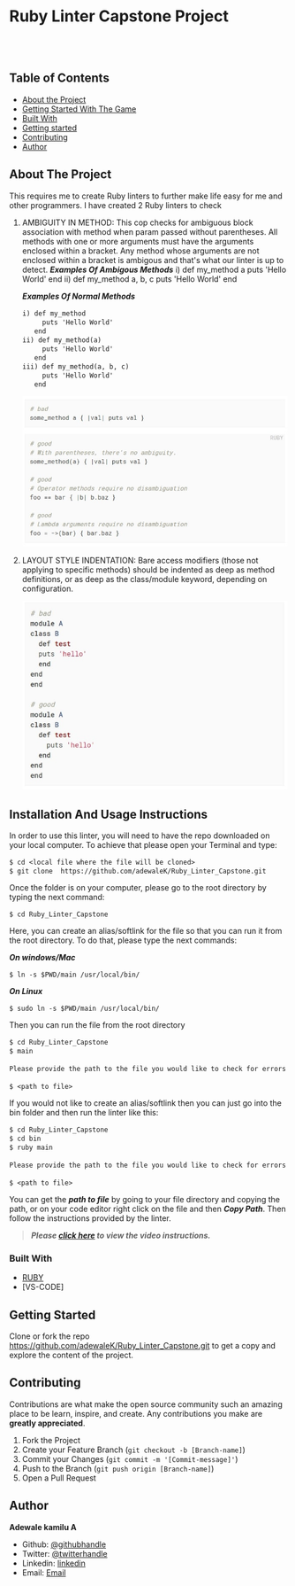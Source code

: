 # Ruby Linter Capstone Project


<br />
 
<br> 

## Table of Contents

* [About the Project](#About-The-Project)
* [Getting Started With The Game](#Installation-And-Usage-Instructions)
* [Built With](#Built-With)
* [Getting started](#Getting-Started)
* [Contributing](#contributing)
* [Author](#Author)


<!-- ABOUT THE PROJECT -->
## About The Project

This requires me to create Ruby linters to further make life easy for me and other programmers. I have created 2 Ruby linters to check

1. AMBIGUITY IN METHOD: This cop checks for ambiguous block association with method when param passed without parentheses. All methods with one or more arguments must have the arguments enclosed within a bracket. Any method whose arguments are not enclosed within a bracket is ambigous and that's what our linter is up to detect.
   *****Examples Of Ambigous Methods*****
   i) def my_method a
        puts 'Hello World'
      end
   ii) def my_method a, b, c
        puts 'Hello World'
      end
   
   *****Examples Of Normal Methods*****
   ```
   i) def my_method 
        puts 'Hello World'
      end
   ii) def my_method(a)
        puts 'Hello World'
      end
   iii) def my_method(a, b, c)
        puts 'Hello World'
      end
   ```
   ![screenshot](images/sample1a.jpg)

2. LAYOUT STYLE INDENTATION: Bare access modifiers (those not applying to specific methods) should be indented as deep as method definitions, or as deep as the class/module keyword, depending on configuration.

   ![screenshot](images/sample2a.jpg)

## Installation And Usage Instructions

In order to use this linter, you will need to have the repo downloaded on your local computer. To achieve that please open your Terminal and type:

```
$ cd <local file where the file will be cloned>
$ git clone  https://github.com/adewaleK/Ruby_Linter_Capstone.git
```

Once the folder is on your computer, please go to the root directory by typing the next command:

```
$ cd Ruby_Linter_Capstone
```

Here, you can create an alias/softlink for the file so that you can run it from the root directory. To do that, please type the next commands:

**_On windows/Mac_**

```
$ ln -s $PWD/main /usr/local/bin/

```

**_On Linux_**

```
$ sudo ln -s $PWD/main /usr/local/bin/
```

Then you can run the file from the root directory

```
$ cd Ruby_Linter_Capstone
$ main

Please provide the path to the file you would like to check for errors

$ <path to file>

```

If you would not like to create an alias/softlink then you can just go into the bin folder and then run the linter like this:

```
$ cd Ruby_Linter_Capstone
$ cd bin
$ ruby main

Please provide the path to the file you would like to check for errors

$ <path to file>

```

You can get the **_path to file_** by going to your file directory and copying the path, or on your code editor right click on the file and then **_Copy Path_**. Then follow the instructions provided by the linter.

> **_Please [click here](https://www.loom.com/share/e74fb588c8204a2c99ffc721366cb901) to view the video instructions._**

### Built With

* [RUBY](https://ruby-doc.org/)
* [VS-CODE]

<!-- GETTING STARTED -->
## Getting Started

Clone or fork the repo <https://github.com/adewaleK/Ruby_Linter_Capstone.git> to get a copy and explore the content of the project.


<!-- CONTRIBUTING -->
## Contributing

Contributions are what make the open source community such an amazing place to be learn, inspire, and create. Any contributions you make are **greatly appreciated**.

1. Fork the Project
2. Create your Feature Branch (`git checkout -b [Branch-name]`)
3. Commit your Changes (`git commit -m '[Commit-message]'`)
4. Push to the Branch (`git push origin [Branch-name]`)
5. Open a Pull Request

## Author

**Adewale kamilu A**  
* Github: [@githubhandle](https://github.com/adewaleK)
* Twitter: [@twitterhandle](https://twitter.com/twitterhandle)
* Linkedin: [linkedin](https://linkedin.com/linkedinhandle)
* Email: [Email](devkamilnaija@gmail.com)
